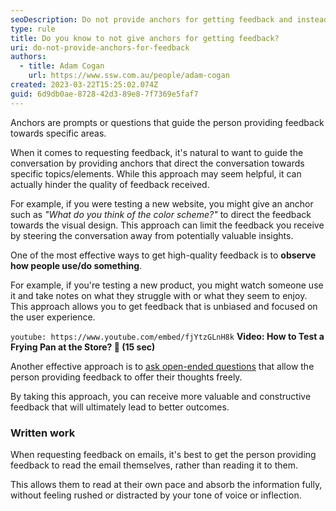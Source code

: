 ```yaml
---
seoDescription: Do not provide anchors for getting feedback and instead observe user behavior or ask open-ended questions to receive valuable insights.
type: rule
title: Do you know to not give anchors for getting feedback?
uri: do-not-provide-anchors-for-feedback
authors:
  - title: Adam Cogan
    url: https://www.ssw.com.au/people/adam-cogan
created: 2023-03-22T15:25:02.074Z
guid: 6d9db0ae-8728-42d3-89e8-7f7369e5faf7
---
```


Anchors are prompts or questions that guide the person providing feedback towards specific areas.

When it comes to requesting feedback, it's natural to want to guide the conversation by providing anchors that direct the conversation towards specific topics/elements. While this approach may seem helpful, it can actually hinder the quality of feedback received.

<!--endintro-->

For example, if you were testing a new website, you might give an anchor such as _"What do you think of the color scheme?"_ to direct the feedback towards the visual design. This approach can limit the feedback you receive by steering the conversation away from potentially valuable insights.

One of the most effective ways to get high-quality feedback is to **observe how people use/do something**.

For example, if you're testing a new product, you might watch someone use it and take notes on what they struggle with or what they seem to enjoy. This approach allows you to get feedback that is unbiased and focused on the user experience.

`youtube: https://www.youtube.com/embed/fjYtzGLnH8k`
**Video: How to Test a Frying Pan at the Store? 🤣 (15 sec)**

Another effective approach is to [ask open-ended questions](/ask-open-ended-questions/) that allow the person providing feedback to offer their thoughts freely.

By taking this approach, you can receive more valuable and constructive feedback that will ultimately lead to better outcomes.

### Written work

When requesting feedback on emails, it's best to get the person providing feedback to read the email themselves, rather than reading it to them.

This allows them to read at their own pace and absorb the information fully, without feeling rushed or distracted by your tone of voice or inflection.
